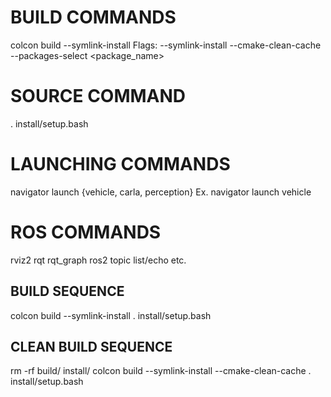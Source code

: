 
# BUILD COMMANDS
colcon build --symlink-install
Flags:
    --symlink-install
    --cmake-clean-cache
    --packages-select <package_name>

# SOURCE COMMAND
. install/setup.bash

# LAUNCHING COMMANDS
navigator launch {vehicle, carla, perception}
    Ex. navigator launch vehicle

# ROS COMMANDS
rviz2
rqt
rqt_graph
ros2 topic list/echo
etc.

## BUILD SEQUENCE
colcon build --symlink-install
. install/setup.bash

## CLEAN BUILD SEQUENCE
rm -rf build/ install/
colcon build --symlink-install --cmake-clean-cache
. install/setup.bash